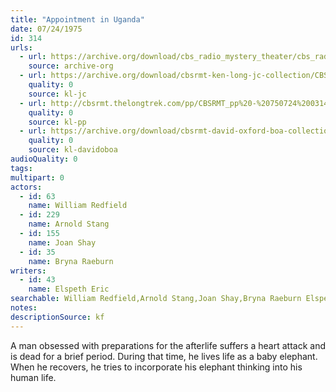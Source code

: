 ```yaml
---
title: "Appointment in Uganda"
date: 07/24/1975
id: 314
urls: 
  - url: https://archive.org/download/cbs_radio_mystery_theater/cbs_radio_mystery_theater-0301-0350.zip/cbs_radio_mystery_theater-0301-0350%2Fcbsrmt_0314_appointment_in_uganda.mp3
    source: archive-org
  - url: https://archive.org/download/cbsrmt-ken-long-jc-collection/CBSRMT - 750724 0314 Appointment In Uganda oz egm good flip_jc.mp3
    quality: 0
    source: kl-jc
  - url: http://cbsrmt.thelongtrek.com/pp/CBSRMT_pp%20-%20750724%200314%20Appointment%20in%20Uganda.mp3
    quality: 0
    source: kl-pp
  - url: https://archive.org/download/cbsrmt-david-oxford-boa-collection/CBSRMT-750724-0314-Appointment-in-Uganda-(128-16)_KOIN-{BoA}.mp3
    quality: 0
    source: kl-davidoboa
audioQuality: 0
tags: 
multipart: 0
actors:  
  - id: 63
    name: William Redfield  
  - id: 229
    name: Arnold Stang  
  - id: 155
    name: Joan Shay  
  - id: 35
    name: Bryna Raeburn
writers:  
  - id: 43
    name: Elspeth Eric
searchable: William Redfield,Arnold Stang,Joan Shay,Bryna Raeburn Elspeth Eric
notes: 
descriptionSource: kf
---
```

A man obsessed with preparations for the afterlife suffers a heart attack and is dead for a brief period. During that time, he lives life as a baby elephant. When he recovers, he tries to incorporate his elephant thinking into his human life.